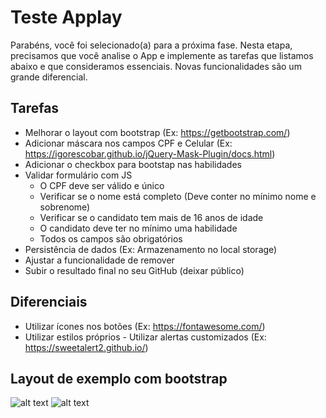 # Teste Applay

Parabéns, você foi selecionado(a) para a próxima fase. Nesta etapa, precisamos que você analise o App e implemente as tarefas que listamos abaixo e que consideramos essenciais. Novas funcionalidades são um grande diferencial.

## Tarefas
  - Melhorar o layout com bootstrap (Ex: https://getbootstrap.com/)
  - Adicionar máscara nos campos CPF e Celular (Ex: https://igorescobar.github.io/jQuery-Mask-Plugin/docs.html)
  - Adicionar o checkbox para bootstap nas habilidades
  - Validar formulário com JS
    - O CPF deve ser válido e único
    - Verificar se o nome está completo (Deve conter no mínimo nome e sobrenome)
    - Verificar se o candidato tem mais de 16 anos de idade
    - O candidato deve ter no mínimo uma habilidade
    - Todos os campos são obrigatórios
  - Persistência de dados (Ex: Armazenamento no local storage)
  - Ajustar a funcionalidade de remover
  - Subir o resultado final no seu GitHub (deixar público)

## Diferenciais
  - Utilizar ícones nos botões (Ex: https://fontawesome.com/)
  - Utilizar estilos próprios  - Utilizar alertas customizados (Ex: https://sweetalert2.github.io/)


## Layout de exemplo com bootstrap
![alt text](https://github.com/lvdias98/teste-applay/blob/master/assets/lista.png)
![alt text](https://github.com/lvdias98/teste-applay/blob/master/assets/modal.png)

